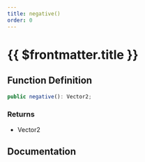 ```yaml
---
title: negative()
order: 0
---
```


# {{ $frontmatter.title }}

<!--@include: ./negative_partial_header.md-->

## Function Definition

```ts
public negative(): Vector2;
```

### Returns

* Vector2

## Documentation

<!--@include: ./negative_partial_footer.md-->
